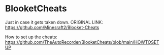 # BlooketCheats
Just in case it gets taken down. ORIGINAL LINK: https://github.com/Minesraft2/Blooket-Cheats

How to set up the cheats: https://github.com/TheAutoRecorder/BlooketCheats/blob/main/HOWTOSETUP
